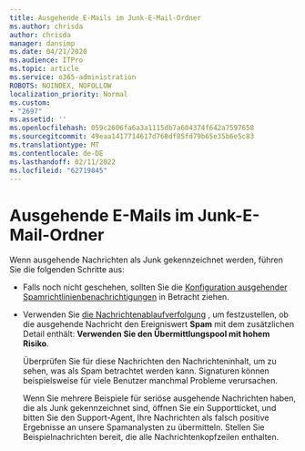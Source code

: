 ```yaml
---
title: Ausgehende E-Mails im Junk-E-Mail-Ordner
ms.author: chrisda
author: chrisda
manager: dansimp
ms.date: 04/21/2020
ms.audience: ITPro
ms.topic: article
ms.service: o365-administration
ROBOTS: NOINDEX, NOFOLLOW
localization_priority: Normal
ms.custom:
- "2697"
ms.assetid: ''
ms.openlocfilehash: 059c2606fa6a3a1115db7a604374f642a7597658
ms.sourcegitcommit: 49eaa1417714617d768df85fd79b65e35b6e5c83
ms.translationtype: MT
ms.contentlocale: de-DE
ms.lasthandoff: 02/11/2022
ms.locfileid: "62719845"
---
```

# <a name="outbound-email-to-junk-email-folder"></a>Ausgehende E-Mails im Junk-E-Mail-Ordner

Wenn ausgehende Nachrichten als Junk gekennzeichnet werden, führen Sie die folgenden Schritte aus:

- Falls noch nicht geschehen, sollten Sie die [Konfiguration ausgehender Spamrichtlinienbenachrichtigungen](https://docs.microsoft.com/microsoft-365/security/office-365-security/configure-the-outbound-spam-policy) in Betracht ziehen.

- Verwenden Sie [die Nachrichtenablaufverfolgung](https://docs.microsoft.com/microsoft-365/security/office-365-security/message-trace-scc) , um festzustellen, ob die ausgehende Nachricht den Ereigniswert **Spam** mit dem zusätzlichen Detail enthält: **Verwenden Sie den Übermittlungspool mit hohem Risiko**.

  Überprüfen Sie für diese Nachrichten den Nachrichteninhalt, um zu sehen, was als Spam betrachtet werden kann. Signaturen können beispielsweise für viele Benutzer manchmal Probleme verursachen.

  Wenn Sie mehrere Beispiele für seriöse ausgehende Nachrichten haben, die als Junk gekennzeichnet sind, öffnen Sie ein Supportticket, und bitten Sie den Support-Agent, Ihre Nachrichten als falsch positive Ergebnisse an unsere Spamanalysten zu übermitteln. Stellen Sie Beispielnachrichten bereit, die alle Nachrichtenkopfzeilen enthalten.
